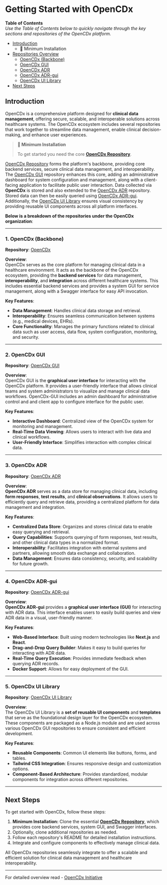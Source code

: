 # Getting Started with OpenCDx

**Table of Contents**  
*Use the Table of Contents below to quickly navigate through the key sections and repositories of the OpenCDx platform.*  

- [Introduction](#introduction)
  - 🚀 Minimum Installation
- [Repositories Overview](#repositories-overview)
  - [OpenCDx (Backbone)](#1-opencdx-backbone)
  - [OpenCDx GUI](#2-opencdx-gui)
  - [OpenCDx ADR](#3-opencdx-adr)
  - [OpenCDx ADR-gui](#4-opencdx-adr-gui)
  - [OpenCDx UI Library](#5-opencdx-ui-library)
- [Next Steps](#next-steps)
   
## Introduction

OpenCDx is a comprehensive platform designed for **clinical data management**, offering secure, scalable, and interoperable solutions across healthcare systems. The OpenCDx ecosystem includes several repositories that work together to streamline data management, enable clinical decision-making, and enhance user experiences.   
   
> **🚀 Minimum Installation**
> 
> To get started you need the core **[OpenCDx Repository](https://github.com/opencdx/opencdx)**.

[OpenCDx Repository](https://github.com/opencdx/opencdx) forms the platform's backbone, providing core backend services, secure clinical data management, and interoperability. The [OpenCDx GUI](https://github.com/opencdx/opencdx-gui) repository enhances this core, adding an administrative dashboard for system configuration and management, along with a client-facing application to facilitate public user interaction. Data collected via **OpenCDx** is stored and also extended to the [OpenCDx ADR](https://github.com/opencdx/ADR) repository. Stored data can then be easily queried using [OpenCDx ADR-gui](https://github.com/opencdx/ADR-gui). Additionally, the [OpenCDx UI Library](https://github.com/opencdx/ui-library) ensures visual consistency by providing reusable UI components across all platform interfaces.  

**Below is a breakdown of the repositories under the OpenCDx organization**: 

--- 

### 1. **OpenCDx (Backbone)**

**Repository**: [OpenCDx](https://github.com/opencdx/opencdx)

**Overview**:  
OpenCDx serves as the core platform for managing clinical data in a healthcare environment. It acts as the backbone of the OpenCDx ecosystem, providing the **backend services** for data management, **interoperability**, and **integration** across different healthcare systems. This includes essential backend services and provides a system GUI for service management, along with a Swagger interface for easy API invocation.

**Key Features**:
- **Data Management**: Handles clinical data storage and retrieval.
- **Interoperability**: Ensures seamless communication between systems (e.g., medical devices, EHRs).
- **Core Functionality**: Manages the primary functions related to clinical data such as user access, data flow, system configuration, monitoring, and security.

---

### 2. **OpenCDx GUI**

**Repository**: [OpenCDx GUI](https://github.com/opencdx/opencdx-gui)

**Overview**:  
OpenCDx GUI is the **graphical user interface** for interacting with the OpenCDx platform. It provides a user-friendly interface that allows clinical teams and system administrators to visualize and manage clinical data workflows. OpenCDx-GUI includes an admin dashboard for administrative control and and client app to configure interface for the public user.

**Key Features**:
- **Interactive Dashboard**: Centralized view of the OpenCDx system for monitoring and management.
- **Real-Time Data Viewing**: Allows users to interact with live data and clinical workflows.
- **User-Friendly Interface**: Simplifies interaction with complex clinical data.

---

### 3. **OpenCDx ADR**

**Repository**: [OpenCDx ADR](https://github.com/opencdx/ADR)

**Overview**:  
**OpenCDx ADR** serves as a data store for managing clinical data, including **form responses**, **test results**, and **clinical observations**. It allows users to efficiently query and retrieve data, providing a centralized platform for data management and integration.

**Key Features**:
- **Centralized Data Store**: Organizes and stores clinical data to enable easy querying and retrieval.
- **Query Capabilities**: Supports querying of form responses, test results, and other clinical data types in a normalized format.
- **Interoperability**: Facilitates integration with external systems and partners, allowing smooth data exchange and collaboration.
- **Data Management**: Ensures data consistency, security, and scalability for future growth.

---

### 4. **OpenCDx ADR-gui**

**Repository**: [OpenCDx ADR-gui](https://github.com/opencdx/ADR-gui)

**Overview**:  
**OpenCDx ADR-gui** provides a **graphical user interface (GUI)** for interacting with ADR data. This interface enables users to easily build queries and view ADR data in a visual, user-friendly manner.

**Key Features**:
- **Web-Based Interface**: Built using modern technologies like **Next.js** and **React**.
- **Drag-and-Drop Query Builder**: Makes it easy to build queries for interacting with ADR data.
- **Real-Time Query Execution**: Provides immediate feedback when querying ADR records.
- **Docker Support**: Allows for easy deployment of the GUI.

---

### 5. **OpenCDx UI Library**

**Repository**: [OpenCDx UI Library](https://github.com/opencdx/ui-library)

**Overview**:  
The OpenCDx UI Library is a **set of reusable UI components** and **templates** that serve as the foundational design layer for the OpenCDx ecosystem. These components are packaged as a Node.js module and are used across various OpenCDx GUI repositories to ensure consistent and efficient development.

**Key Features**:
- **Reusable Components**: Common UI elements like buttons, forms, and tables.
- **Tailwind CSS Integration**: Ensures responsive design and customization options.
- **Component-Based Architecture**: Provides standardized, modular components for integration across different repositories.

---

## Next Steps

To get started with OpenCDx, follow these steps:

1. **Minimum Installation:** Clone the essential [**OpenCDx Repository**](https://github.com/opencdx/opencdx), which provides core backend services, system GUI, and Swagger interfaces.
2. Optionally, clone additional repositories as needed.
3. Follow each repository's README for detailed installation instructions.
4. Integrate and configure components to effectively manage clinical data.

All OpenCDx repositories seamlessly integrate to offer a scalable and efficient solution for clinical data management and healthcare interoperability.

---
For detailed overview read - [OpenCDx Initiative](https://github.com/opencdx/.github/blob/main/README.md)
   
   

